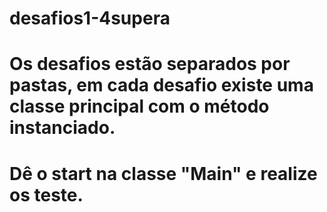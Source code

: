 # desafios1-4supera

# Os desafios estão separados por pastas, em cada desafio existe uma classe principal com o método instanciado.

# Dê o start na classe "Main" e realize os teste.
